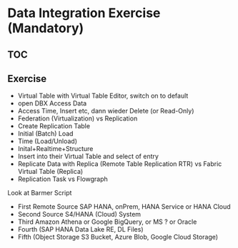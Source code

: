 # Data Integration Exercise (Mandatory)

## TOC

## Exercise
- Virtual Table with Virtual Table Editor, switch on to default
- open DBX Access Data
- Access Time, Insert etc, dann wieder Delete (or Read-Only)
- Federation (Virtualization) vs Replication
- Create Replication Table
- Initial (Batch) Load
- Time (Load/Unload)
- Inital+Realtime+Structure
- Insert into their Virtual Table and select of entry
- Replicate Data with Replica (Remote Table Replication RTR) vs Fabric Virtual Table (Replica)
- Replication Task vs Flowgraph

Look at Barmer Script


- First Remote Source SAP HANA, onPrem, HANA Service or HANA Cloud
- Second Source S4/HANA (Cloud) System
- Third Amazon Athena or Google BigQuery, or MS ? or Oracle 
- Fourth (SAP HANA Data Lake RE, DL Files)
- Fifth (Object Storage S3 Bucket, Azure Blob, Google Cloud Storage)